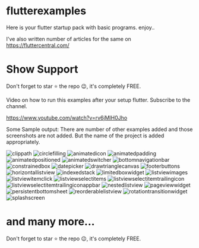 # flutterexamples
Here is your flutter startup pack with basic programs. enjoy.. 

I've also written number of articles for the same on https://fluttercentral.com/

# Show Support

Don't forget to star ⭐ the repo 😉, it's completely FREE.

Video on how to run this examples after your setup flutter. Subscribe to the channel.

https://www.youtube.com/watch?v=rv6jMlH0Jho

Some Sample output: There are number of other examples added and those screenshots are not added. But the name of the project is added appropriately. 

![clippath] ![circlefilling] ![animatedicon] ![animatedpadding] ![animatedpositioned] ![animatedswitcher] ![bottomnavigationbar] ![constrainedbox] ![datepicker] ![drawtrianglecanvas] ![footerbuttons] ![horizontallistview] ![indexedstack] ![limitedboxwidget] ![listviewimages] ![listviewitemclick] ![listviewselectitems] ![listviewselectitemtrailingicon] ![listviewselectitemtrailingiconappbar] ![nestedlistview] ![pageviewwidget] ![persistentbottomsheet] ![reorderablelistview] ![rotationtransitionwidget] ![splashscreen] 

[clippath]: Images/clippath.PNG
[circlefilling]: Images/circlefilling.gif
[animatedicon]: Images/animatedicon.gif
[animatedpadding]: Images/animatedpadding.gif
[animatedpositioned]: Images/animatedpositioned.gif
[animatedswitcher]: Images/animatedswitcher.gif
[bottomnavigationbar]: Images/bottomnavigationbar.gif
[constrainedbox]: Images/constrainedbox.PNG
[datepicker]: Images/datepicker.gif
[drawtrianglecanvas]: Images/drawtrianglecanvas.PNG
[footerbuttons]: Images/footerbuttons.PNG
[horizontallistview]: Images/horizontallistview.gif
[indexedstack]: Images/indexedstack.gif
[limitedboxwidget]: Images/limitedboxwidget.gif
[listviewimages]: Images/listviewimages.gif
[listviewitemclick]: Images/listviewitemclick.gif
[listviewselectitems]: Images/listviewselectitems.gif
[listviewselectitemtrailingicon]: Images/listviewselectitemtrailingicon.gif
[listviewselectitemtrailingiconappbar]: Images/listviewselectitemtrailingiconappbar.gif
[nestedlistview]: Images/nestedlistview.gif
[pageviewwidget]: Images/pageviewwidget.gif
[persistentbottomsheet]: Images/persistentbottomsheet.gif
[reorderablelistview]: Images/reorderablelistview.gif
[rotationtransitionwidget]: Images/rotationtransitionwidget.gif
[splashscreen]: Images/splashscreen.gif

# and many more...
Don't forget to star ⭐ the repo 😉, it's completely FREE.
